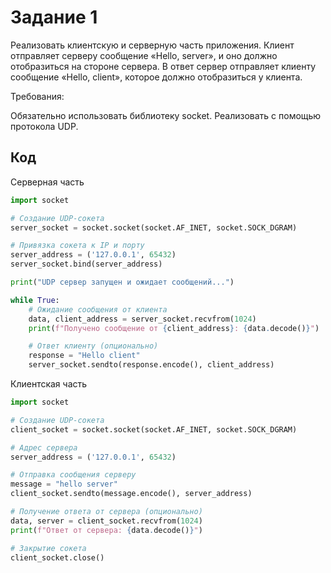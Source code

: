 # Задание 1

Реализовать клиентскую и серверную часть приложения. Клиент отправляет серверу сообщение «Hello, server», и оно должно отобразиться на стороне сервера. В ответ сервер отправляет клиенту сообщение «Hello, client», которое должно отобразиться у клиента.

Требования:

Обязательно использовать библиотеку socket.
Реализовать с помощью протокола UDP.

## Код
Серверная часть
```python
import socket

# Создание UDP-сокета
server_socket = socket.socket(socket.AF_INET, socket.SOCK_DGRAM)

# Привязка сокета к IP и порту
server_address = ('127.0.0.1', 65432)
server_socket.bind(server_address)

print("UDP сервер запущен и ожидает сообщений...")

while True:
    # Ожидание сообщения от клиента
    data, client_address = server_socket.recvfrom(1024)
    print(f"Получено сообщение от {client_address}: {data.decode()}")

    # Ответ клиенту (опционально)
    response = "Hello client"
    server_socket.sendto(response.encode(), client_address)
```

Клиентская часть
```python
import socket

# Создание UDP-сокета
client_socket = socket.socket(socket.AF_INET, socket.SOCK_DGRAM)

# Адрес сервера
server_address = ('127.0.0.1', 65432)

# Отправка сообщения серверу
message = "hello server"
client_socket.sendto(message.encode(), server_address)

# Получение ответа от сервера (опционально)
data, server = client_socket.recvfrom(1024)
print(f"Ответ от сервера: {data.decode()}")

# Закрытие сокета
client_socket.close()
```
